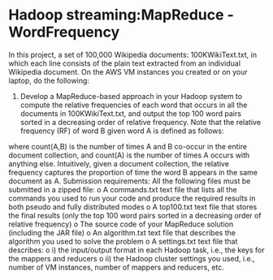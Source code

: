 # Hadoop streaming:MapReduce - WordFrequency
In this project, a set of 100,000 Wikipedia documents: 100KWikiText.txt, in which each line consists of the plain text extracted from an individual Wikipedia document. On the AWS VM instances you created or on your laptop, do the following:
1.	Develop a MapReduce-based approach in your Hadoop system to compute the relative frequencies of each word that occurs in all the documents in 100KWikiText.txt, and output the top 100 word pairs sorted in a decreasing order of relative frequency. Note that the relative frequency (RF) of word B given word A is defined as follows: 
 
where count(A,B) is the number of times A and B co-occur in the entire document collection, and count(A) is the number of times A occurs with anything else. Intuitively, given a document collection, the relative frequency captures the proportion of time the word B appears in the same document as A.
Submission requirements:
All the following files must be submitted in a zipped file:
o	A commands.txt text file that lists all the commands you used to run your code and produce the required results in both pseudo and fully distributed modes
o	A top100.txt text file that stores the final results (only the top 100 word pairs sorted in a decreasing order of relative frequency)
o	The source code of your MapReduce solution (including the JAR file)
o	An algorithm.txt text file that describes the algorithm you used to solve the problem
o	A settings.txt text file that describes:
o	i) the input/output format in each Hadoop task, i.e., the keys for the mappers and reducers
o	ii) the Hadoop cluster settings you used, i.e., number of VM instances, number of mappers and reducers, etc.
